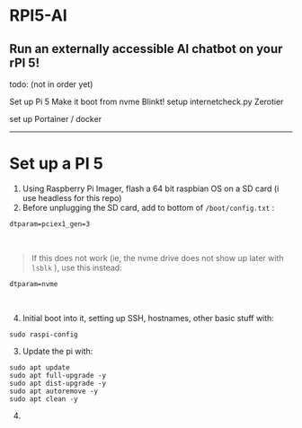# RPI5-AI
## Run an externally accessible AI chatbot on your rPI 5!

todo: (not in order yet)

Set up Pi 5
Make it boot from nvme
Blinkt! setup
internetcheck.py
Zerotier

set up Portainer / docker

---

# Set up a PI 5

1. Using Raspberry Pi Imager, flash a 64 bit raspbian OS on a SD card (i use headless for this repo)
2. Before unplugging the SD card, add to bottom of ```/boot/config.txt``` :

```shell
dtparam=pciex1_gen=3
```

<br>

> If this does not work (ie, the nvme drive does not show up later with ``` lsblk ``` ), use this instead:


```shell
dtparam=nvme
```

<br>

4. Initial boot into it, setting up SSH, hostnames, other basic stuff with:

```shell
sudo raspi-config
```

3. Update the pi with:

```shell
sudo apt update
sudo apt full-upgrade -y
sudo apt dist-upgrade -y
sudo apt autoremove -y
sudo apt clean -y
```

4. 
